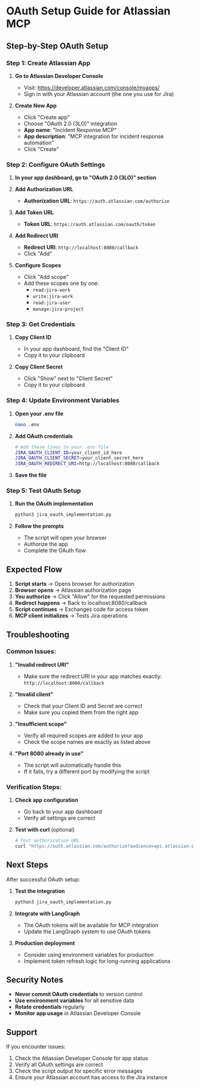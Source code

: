 # OAuth Setup Guide for Atlassian MCP

## Step-by-Step OAuth Setup

### Step 1: Create Atlassian App

1. **Go to Atlassian Developer Console**
   - Visit: https://developer.atlassian.com/console/myapps/
   - Sign in with your Atlassian account (the one you use for Jira)

2. **Create New App**
   - Click "Create app"
   - Choose "OAuth 2.0 (3LO)" integration
   - **App name**: "Incident Response MCP"
   - **App description**: "MCP integration for incident response automation"
   - Click "Create"

### Step 2: Configure OAuth Settings

1. **In your app dashboard, go to "OAuth 2.0 (3LO)" section**

2. **Add Authorization URL**
   - **Authorization URL**: `https://auth.atlassian.com/authorize`

3. **Add Token URL**
   - **Token URL**: `https://auth.atlassian.com/oauth/token`

4. **Add Redirect URI**
   - **Redirect URI**: `http://localhost:8080/callback`
   - Click "Add"

5. **Configure Scopes**
   - Click "Add scope"
   - Add these scopes one by one:
     - `read:jira-work`
     - `write:jira-work`
     - `read:jira-user`
     - `manage:jira-project`

### Step 3: Get Credentials

1. **Copy Client ID**
   - In your app dashboard, find the "Client ID"
   - Copy it to your clipboard

2. **Copy Client Secret**
   - Click "Show" next to "Client Secret"
   - Copy it to your clipboard

### Step 4: Update Environment Variables

1. **Open your .env file**
   ```bash
   nano .env
   ```

2. **Add OAuth credentials**
   ```bash
   # Add these lines to your .env file
   JIRA_OAUTH_CLIENT_ID=your_client_id_here
   JIRA_OAUTH_CLIENT_SECRET=your_client_secret_here
   JIRA_OAUTH_REDIRECT_URI=http://localhost:8080/callback
   ```

3. **Save the file**

### Step 5: Test OAuth Setup

1. **Run the OAuth implementation**
   ```bash
   python3 jira_oauth_implementation.py
   ```

2. **Follow the prompts**
   - The script will open your browser
   - Authorize the app
   - Complete the OAuth flow

## Expected Flow

1. **Script starts** → Opens browser for authorization
2. **Browser opens** → Atlassian authorization page
3. **You authorize** → Click "Allow" for the requested permissions
4. **Redirect happens** → Back to localhost:8080/callback
5. **Script continues** → Exchanges code for access token
6. **MCP client initializes** → Tests Jira operations

## Troubleshooting

### Common Issues:

1. **"Invalid redirect URI"**
   - Make sure the redirect URI in your app matches exactly: `http://localhost:8080/callback`

2. **"Invalid client"**
   - Check that your Client ID and Secret are correct
   - Make sure you copied them from the right app

3. **"Insufficient scope"**
   - Verify all required scopes are added to your app
   - Check the scope names are exactly as listed above

4. **"Port 8080 already in use"**
   - The script will automatically handle this
   - If it fails, try a different port by modifying the script

### Verification Steps:

1. **Check app configuration**
   - Go back to your app dashboard
   - Verify all settings are correct

2. **Test with curl** (optional)
   ```bash
   # Test authorization URL
   curl "https://auth.atlassian.com/authorize?audience=api.atlassian.com&client_id=YOUR_CLIENT_ID&scope=read:jira-work&redirect_uri=http://localhost:8080/callback&state=test&response_type=code&prompt=consent"
   ```

## Next Steps

After successful OAuth setup:

1. **Test the integration**
   ```bash
   python3 jira_oauth_implementation.py
   ```

2. **Integrate with LangGraph**
   - The OAuth tokens will be available for MCP integration
   - Update the LangGraph system to use OAuth tokens

3. **Production deployment**
   - Consider using environment variables for production
   - Implement token refresh logic for long-running applications

## Security Notes

- **Never commit OAuth credentials** to version control
- **Use environment variables** for all sensitive data
- **Rotate credentials** regularly
- **Monitor app usage** in Atlassian Developer Console

## Support

If you encounter issues:
1. Check the Atlassian Developer Console for app status
2. Verify all OAuth settings are correct
3. Check the script output for specific error messages
4. Ensure your Atlassian account has access to the Jira instance

